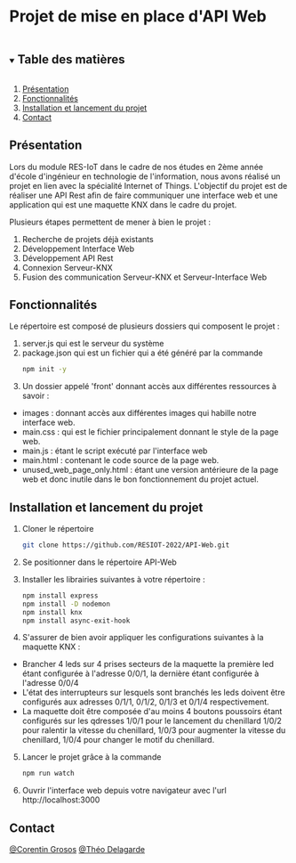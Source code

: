 <h1>Projet de mise en place d'API Web</h1>
<!-- TABLE OF CONTENTS -->
<details open="open">
  <summary><h2 style="display: inline-block">Table des matières</h2></summary>
  <ol>
    <li><a href="#Présentation">Présentation</a></li>
    <li><a href="#Fonctionnalités">Fonctionnalités</a></li>
    <li><a href="#Installation et lancement du projet">Installation et lancement du projet</a></li>
    <li><a href="#Contact">Contact</a></li>
  </ol>
</details>

## Présentation
Lors du module RES-IoT dans le cadre de nos études en 2ème année d'école d'ingénieur en technologie de l'information, nous avons réalisé un projet en lien avec la spécialité Internet of Things. L'objectif du projet est de réaliser une API Rest afin de faire communiquer une interface web et une application qui est une maquette KNX dans le cadre du projet.

Plusieurs étapes permettent de mener à bien le projet :
1. Recherche de projets déjà existants
2. Développement Interface Web
3. Développement API Rest
4. Connexion Serveur-KNX
5. Fusion des communication Serveur-KNX et Serveur-Interface Web

## Fonctionnalités
Le répertoire est composé de plusieurs dossiers qui composent le projet :
1. server.js qui est le serveur du système
2. package.json qui est un fichier qui a été généré par la commande 
   ```sh
   npm init -y
   ```
3. Un dossier appelé 'front' donnant accès aux différentes ressources à savoir :
* images : donnant accès aux différentes images qui habille notre interface web.
* main.css : qui est le fichier principalement donnant le style de la page web.
* main.js : étant le script exécuté par l'interface web
* main.html : contenant le code source de la page web.
* unused_web_page_only.html : étant une version antérieure de la page web et donc inutile dans le bon fonctionnement du projet actuel.

## Installation et lancement du projet

1. Cloner le répertoire
   ```sh
   git clone https://github.com/RESIOT-2022/API-Web.git
   ```
   
2. Se positionner dans le répertoire API-Web

3. Installer les librairies suivantes à votre répertoire :
   ```sh
   npm install express
   npm install -D nodemon
   npm install knx
   npm install async-exit-hook
   ```

4. S'assurer de bien avoir appliquer les configurations suivantes à la maquette KNX : 
* Brancher 4 leds sur 4 prises secteurs de la maquette la première led étant configurée à l'adresse 0/0/1, la dernière étant configurée à l'adresse 0/0/4
* L'état des interrupteurs sur lesquels sont branchés les leds doivent être configurés aux adresses 0/1/1, 0/1/2, 0/1/3 et 0/1/4 respectivement.
* La maquette doit être composée d'au moins 4 boutons poussoirs étant configurés sur les qdresses 1/0/1 pour le lancement du chenillard 1/0/2 pour ralentir la vitesse du chenillard, 1/0/3 pour augmenter la vitesse du chenillard, 1/0/4 pour changer le motif du chenillard.

5. Lancer le projet grâce à la commande 
    ```sh
   npm run watch
    ```
    
6. Ouvrir l'interface web depuis votre navigateur avec l'url http://localhost:3000

## Contact
[@Corentin Grosos](https://www.linkedin.com/in/corentin-grosos-8092a719b/?originalSubdomain=fr)
[@Théo Delagarde](https://www.linkedin.com/in/th%C3%A9o-delagarde-029a35188/)
